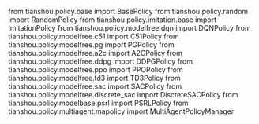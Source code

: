 

<!--
 * @version:
 * @Author:  StevenJokess https://github.com/StevenJokess
 * @Date: 2020-12-25 20:01:13
 * @LastEditors:  StevenJokess https://github.com/StevenJokess
 * @LastEditTime: 2020-12-25 20:01:50
 * @Description:
 * @TODO::
 * @Reference:https://github.com/thu-ml/tianshou/blob/3d96e3b9d8a111e3533c6f5fb18276640cd5f933/tianshou/policy/__init__.py
-->

from tianshou.policy.base import BasePolicy
from tianshou.policy.random import RandomPolicy
from tianshou.policy.imitation.base import ImitationPolicy
from tianshou.policy.modelfree.dqn import DQNPolicy
from tianshou.policy.modelfree.c51 import C51Policy
from tianshou.policy.modelfree.pg import PGPolicy
from tianshou.policy.modelfree.a2c import A2CPolicy
from tianshou.policy.modelfree.ddpg import DDPGPolicy
from tianshou.policy.modelfree.ppo import PPOPolicy
from tianshou.policy.modelfree.td3 import TD3Policy
from tianshou.policy.modelfree.sac import SACPolicy
from tianshou.policy.modelfree.discrete_sac import DiscreteSACPolicy
from tianshou.policy.modelbase.psrl import PSRLPolicy
from tianshou.policy.multiagent.mapolicy import MultiAgentPolicyManager
